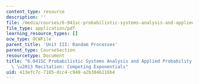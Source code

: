 ```yaml
---
content_type: resource
description: ''
file: /media/courses/6-041sc-probabilistic-systems-analysis-and-applied-probability-fall-2013/413efc7c7185dcc4c948a2b3846116b4_MIT6_041SCF13_Competing_Exponentials_300k.pdf
file_type: application/pdf
learning_resource_types: []
ocw_type: OCWFile
parent_title: 'Unit III: Random Processes'
parent_type: CourseSection
resourcetype: Document
title: "6.041SC Probabilistic Systems Analysis and Applied Probability, Fall 2013Transcript\
  \ \u2013 Recitation: Competing Exponentials"
uid: 413efc7c-7185-dcc4-c948-a2b3846116b4
---
```

